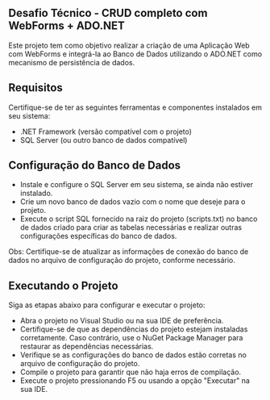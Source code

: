 
## Desafio Técnico - CRUD completo com WebForms + ADO.NET
Este projeto tem como objetivo realizar a criação de uma Aplicação Web com WebForms e integrá-la ao Banco de Dados utilizando o ADO.NET como mecanismo de persistência de dados.

## Requisitos
Certifique-se de ter as seguintes ferramentas e componentes instalados em seu sistema:

- .NET Framework (versão compatível com o projeto)
- SQL Server (ou outro banco de dados compatível)

## Configuração do Banco de Dados
- Instale e configure o SQL Server em seu sistema, se ainda não estiver instalado.
- Crie um novo banco de dados vazio com o nome que deseje para o projeto.
- Execute o script SQL fornecido na raiz do projeto (scripts.txt) no banco de dados criado para criar as tabelas necessárias e realizar outras configurações específicas do banco de dados.

Obs: Certifique-se de atualizar as informações de conexão do banco de dados no arquivo de configuração do projeto, conforme necessário.

## Executando o Projeto
Siga as etapas abaixo para configurar e executar o projeto:

- Abra o projeto no Visual Studio ou na sua IDE de preferência.
- Certifique-se de que as dependências do projeto estejam instaladas corretamente. Caso contrário, use o NuGet Package Manager para restaurar as dependências necessárias.
- Verifique se as configurações do banco de dados estão corretas no arquivo de configuração do projeto.
- Compile o projeto para garantir que não haja erros de compilação.
- Execute o projeto pressionando F5 ou usando a opção "Executar" na sua IDE.
